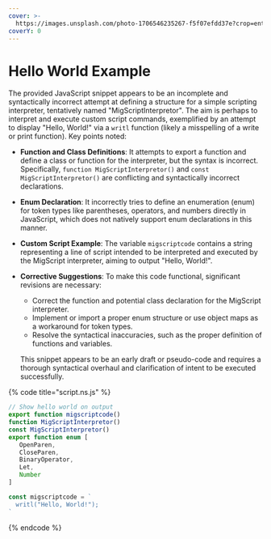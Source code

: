 ```yaml
---
cover: >-
  https://images.unsplash.com/photo-1706546235267-f5f07efdd37e?crop=entropy&cs=srgb&fm=jpg&ixid=M3wxOTcwMjR8MHwxfHJhbmRvbXx8fHx8fHx8fDE3MDkxNTAwOTB8&ixlib=rb-4.0.3&q=85
coverY: 0
---
```


# Hello World Example

The provided JavaScript snippet appears to be an incomplete and syntactically incorrect attempt at defining a structure for a simple scripting interpreter, tentatively named "MigScriptInterpretor". The aim is perhaps to interpret and execute custom script commands, exemplified by an attempt to display "Hello, World!" via a `writl` function (likely a misspelling of a write or print function). Key points noted:

* **Function and Class Definitions**: It attempts to export a function and define a class or function for the interpreter, but the syntax is incorrect. Specifically, `function MigScriptInterpretor()` and `const MigScriptInterpretor()` are conflicting and syntactically incorrect declarations.
* **Enum Declaration**: It incorrectly tries to define an enumeration (enum) for token types like parentheses, operators, and numbers directly in JavaScript, which does not natively support enum declarations in this manner.
* **Custom Script Example**: The variable `migscriptcode` contains a string representing a line of script intended to be interpreted and executed by the MigScript interpreter, aiming to output "Hello, World!".
*   **Corrective Suggestions**: To make this code functional, significant revisions are necessary:

    * Correct the function and potential class declaration for the MigScript interpreter.
    * Implement or import a proper enum structure or use object maps as a workaround for token types.
    * Resolve the syntactical inaccuracies, such as the proper definition of functions and variables.

    This snippet appears to be an early draft or pseudo-code and requires a thorough syntactical overhaul and clarification of intent to be executed successfully.

{% code title="script.ns.js" %}
```javascript
// Show hello world on output
export function migscriptcode()
function MigScriptInterpretor()
const MigScriptInterpretor()
export function enum [
   OpenParen,
   CloseParen,
   BinaryOperator,
   Let,
   Number
]

const migscriptcode = `
  writl("Hello, World!");
`
```
{% endcode %}
